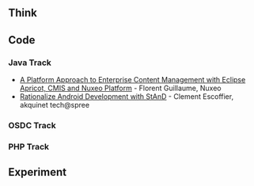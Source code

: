 
## Think

## Code

### Java Track

- [A Platform Approach to Enterprise Content Management with Eclipse Apricot, CMIS and Nuxeo Platform](https://github.com/OWF/Slides-2011/raw/master/Code/Java/apricot.pdf) - Florent Guillaume, Nuxeo
- [Rationalize Android Development with StAnD](https://github.com/OWF/Slides-2011/raw/master/Code/Java/StAnD.pdf) - Clement Escoffier, akquinet tech@spree

### OSDC Track

### PHP Track

## Experiment


